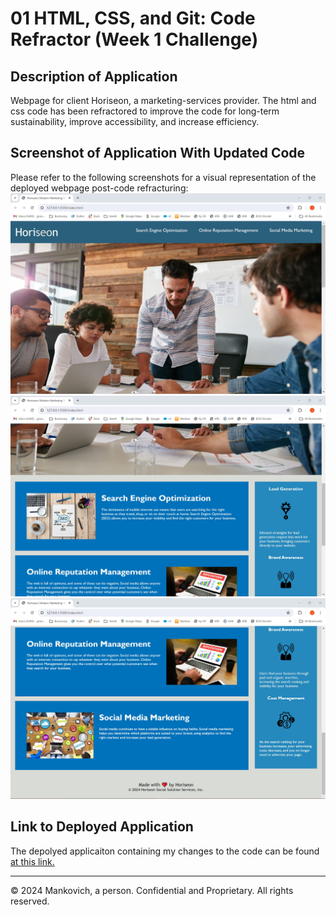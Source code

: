 # 01 HTML, CSS, and Git: Code Refractor (Week 1 Challenge)

## Description of Application

Webpage for client Horiseon, a marketing-services provider. The html and css code has been refractored to improve the code for long-term sustainability, improve accessibility, and increase efficiency.

## Screenshot of Application With Updated Code

Please refer to the following screenshots for a visual representation of the deployed webpage post-code refracturing: 
![Screenshot of the top of the deployed webpage.](./README-images/webpage-screenshot-1.jpg)
![Screenshot of the middle of the deployed webpage.](./README-images/webpage-screenshot-2.jpg)
![Screenshot of the bottom of the deployed webpage.](./README-images/webpage-screenshot-3.jpg)

## Link to Deployed Application

The depolyed applicaiton containing my changes to the code can be found [at this link.](https://mankovich.github.io/code-refractoring/)

---

&copy; 2024 Mankovich, a person. Confidential and Proprietary. All rights reserved.